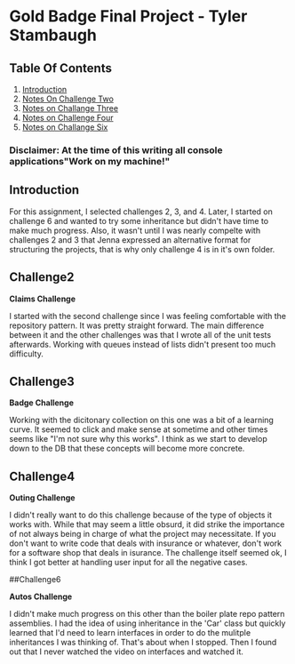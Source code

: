# Gold Badge Final Project - Tyler Stambaugh

## Table Of Contents

1. [Introduction](##intro)
2. [Notes On Challenge Two](##Challenge2)
3. [Notes on Challange Three](##Challenge3)
4. [Notes on Challenge Four](##Challenge4)
5. [Notes on Challange Six](##Challenge6)

### Disclaimer: At the time of this writing all console applications"Work on my machine!"

 ## Introduction  

For this assignment, I selected challenges 2, 3, and 4. Later, I started on challenge
    6 and wanted to try some inheritance but didn't have time to make much progress.
    Also, it wasn't until I was nearly compelte with challenges 2 and 3 that Jenna expressed an
    alternative format for structuring the projects, that is why only challenge 4 is in it's own folder.

## Challenge2  

**Claims Challenge**  

I started with the second challenge since I was feeling comfortable with the repository pattern.  It was pretty straight forward. The main difference between it and the other challenges was that I wrote all of the unit tests afterwards. Working with queues instead of lists didn't present too much difficulty.

## Challenge3  

 **Badge Challenge**  

Working with the dicitonary collection on this one was a bit of a learning curve. It seemed to click and make sense at sometime and other times seems like "I'm not sure why this works".  I think as we start to develop down to the DB that these concepts will become more concrete.

## Challenge4  

**Outing Challenge**  

I didn't really want to do this challenge because of the type of objects it works with. While that may seem a little obsurd, it did strike the importance of not always being in charge of what the project may necessitate. If you don't want to write code that deals with insurance or whatever, don't work for a software shop that deals in isurance. The challenge itself seemed ok, I think I got better at handling user input for all the negative cases.

##Challenge6  

 **Autos Challenge**  

 I didn't make much progress on this other than the boiler plate repo pattern assemblies. I had the idea of using inheritance in the 'Car' class but quickly learned that I'd need to learn interfaces in order to do the mulitple inheritances I was thinking of. That's about when I stopped. Then I found out that I never watched the video on interfaces and watched it. 

